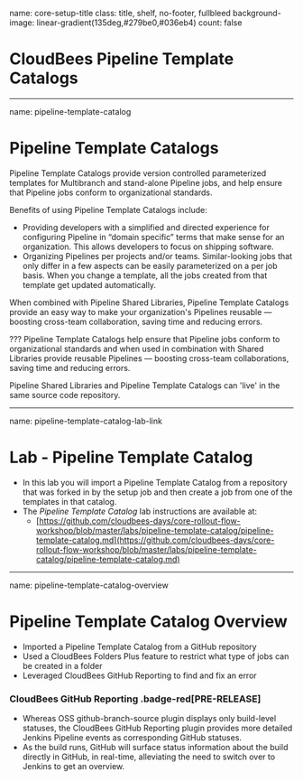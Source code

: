 name: core-setup-title
class: title, shelf, no-footer, fullbleed
background-image: linear-gradient(135deg,#279be0,#036eb4)
count: false

# CloudBees Pipeline Template Catalogs

---
name: pipeline-template-catalog

# Pipeline Template Catalogs

Pipeline Template Catalogs provide version controlled parameterized templates for Multibranch and stand-alone Pipeline jobs, and help ensure that Pipeline jobs conform to organizational standards.

Benefits of using Pipeline Template Catalogs include:

* Providing developers with a simplified and directed experience for configuring Pipeline in “domain specific” terms that make sense for an organization. This allows developers to focus on shipping software.
* Organizing Pipelines per projects and/or teams. Similar-looking jobs that only differ in a few aspects can be easily parameterized on a per job basis. When you change a template, all the jobs created from that template get updated automatically.

When combined with Pipeline Shared Libraries, Pipeline Template Catalogs provide an easy way to make your organization's Pipelines reusable — boosting cross-team collaboration, saving time and reducing errors.

???
Pipeline Template Catalogs help ensure that Pipeline jobs conform to organizational standards and when used in combination with Shared Libraries provide reusable Pipelines — boosting cross-team collaborations, saving time and reducing errors.

Pipeline Shared Libraries and Pipeline Template Catalogs can 'live' in the same source code repository.

---
name: pipeline-template-catalog-lab-link

# Lab - Pipeline Template Catalog

* In this lab you will import a Pipeline Template Catalog from a repository that was forked in by the setup job and then create a job from one of the templates in that catalog.
* The *Pipeline Template Catalog* lab instructions are available at: 
  * [https://github.com/cloudbees-days/core-rollout-flow-workshop/blob/master/labs/pipeline-template-catalog/pipeline-template-catalog.md](https://github.com/cloudbees-days/core-rollout-flow-workshop/blob/master/labs/pipeline-template-catalog/pipeline-template-catalog.md)

---
name: pipeline-template-catalog-overview

# Pipeline Template Catalog Overview

* Imported a Pipeline Template Catalog from a GitHub repository
* Used a CloudBees Folders Plus feature to restrict what type of jobs can be created in a folder
* Leveraged CloudBees GitHub Reporting to find and fix an error

### CloudBees GitHub Reporting .badge-red[PRE-RELEASE]

* Whereas OSS github-branch-source plugin displays only build-level statuses, the CloudBees GitHub Reporting plugin provides more detailed Jenkins Pipeline events as corresponding GitHub statuses.
* As the build runs, GitHub will surface status information about the build directly in GitHub, in real-time, alleviating the need to switch over to Jenkins to get an overview.
